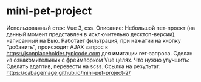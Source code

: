 # mini-pet-project

Использованный стек: Vue 3, css.
Описание: Небольшой пет-проект (на данный момент представлен в исключительно десктоп-версии), написанный на Вью. Работает фильтрация, при нажатии на кнопку "добавить", происходит AJAX запрос к https://jsonplaceholder.typicode.com для имитации гет-запроса. Сделан из ознакомительных с фреймворком  Vue целях. 
Что нужно улучшить: Сделать адаптив, перевести на scss. 
Ссылка на результат: https://cabagemage.github.io/mini-pet-project-2/
